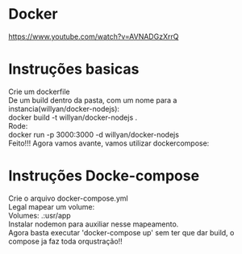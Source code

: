 # Docker

https://www.youtube.com/watch?v=AVNADGzXrrQ

# Instruções basicas

Crie um dockerfile
<br/>
De um build dentro da pasta, com um nome para a instancia(willyan/docker-nodejs):
<br/>
docker build -t willyan/docker-nodejs .
<br/>
Rode:
<br/>
docker run -p 3000:3000 -d willyan/docker-nodejs
<br/>
Feito!!! Agora vamos avante, vamos utilizar dockercompose:
<br/>

# Instruções Docke-compose

Crie o arquivo docker-compose.yml
<br/>
Legal mapear um volume:
<br/>
Volumes: .:usr/app
<br/>
Instalar nodemon para auxiliar nesse mapeamento.
<br/>
Agora basta executar 'docker-compose up' sem ter que dar build, o compose ja faz toda orqustração!!